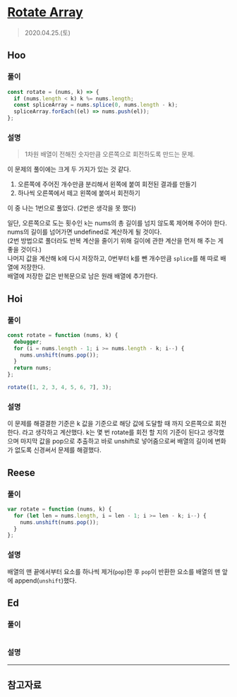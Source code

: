 # [Rotate Array](https://leetcode.com/explore/interview/card/top-interview-questions-easy/92/array/646/)

> 2020.04.25.(토)

## Hoo

### 풀이

```js
const rotate = (nums, k) => {
  if (nums.length < k) k %= nums.length;
  const spliceArray = nums.splice(0, nums.length - k);
  spliceArray.forEach((el) => nums.push(el));
};
```

### 설명

> 1차원 배열이 전해진 숫자만큼 오른쪽으로 회전하도록 만드는 문제.

이 문제의 풀이에는 크게 두 가지가 있는 것 같다.

1. 오른쪽에 주어진 개수만큼 분리해서 왼쪽에 붙여 회전된 결과를 만들기
2. 하나씩 오른쪽에서 떼고 왼쪽에 붙여서 회전하기

이 중 나는 1번으로 풀었다. (2번은 생각을 못 했다)

일단, 오른쪽으로 도는 횟수인 `k`는 nums의 총 길이를 넘지 않도록 제어해 주어야 한다.  
nums의 길이를 넘어가면 undefined로 계산하게 될 것이다.  
(2번 방법으로 풀더라도 반복 계산을 줄이기 위해 길이에 관한 계산을 먼저 해 주는 게 좋을 것이다.)  
나머지 값을 계산해 k에 다시 저장하고, 0번부터 k를 뺀 개수만큼 `splice`를 해 따로 배열에 저장한다.  
배열에 저장한 값은 반복문으로 남은 원래 배열에 추가한다.

## Hoi

### 풀이

```js
const rotate = function (nums, k) {
  debugger;
  for (i = nums.length - 1; i >= nums.length - k; i--) {
    nums.unshift(nums.pop());
  }
  return nums;
};

rotate([1, 2, 3, 4, 5, 6, 7], 3);
```

### 설명

이 문제를 해결결한 기준은 k 값을 기준으로 해당 값에 도달할 때 까지 오른쪽으로 회전한다.
라고 생각하고 계산했다.
k는 몇 번 rotate를 회전 할 지의 기준이 된다고 생각했으며 마지막 값을 pop으로 추출하고 바로 unshift로 넣어줌으로써 배열의 길이에 변화가 없도록 신경써서 문제를 해결했다.

## Reese

### 풀이

```js
var rotate = function (nums, k) {
  for (let len = nums.length, i = len - 1; i >= len - k; i--) {
    nums.unshift(nums.pop());
  }
};
```

### 설명

배열의 맨 끝에서부터 요소를 하나씩 제거(`pop`)한 후 `pop`이 반환한 요소를 배열의 맨 앞에 append(`unshift`)했다.

## Ed

### 풀이

```js
```

### 설명

---

## 참고자료

